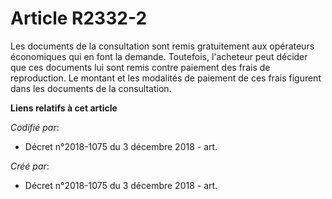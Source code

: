 # Article R2332-2

Les documents de la consultation sont remis gratuitement aux opérateurs économiques qui en font la demande. Toutefois,
l'acheteur peut décider que ces documents lui sont remis contre paiement des frais de reproduction. Le montant et les
modalités de paiement de ces frais figurent dans les documents de la consultation.

**Liens relatifs à cet article**

_Codifié par_:

  - Décret n°2018-1075 du 3 décembre 2018 - art.

_Créé par_:

  - Décret n°2018-1075 du 3 décembre 2018 - art.
